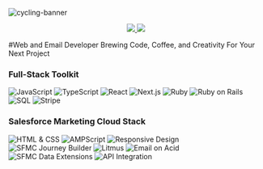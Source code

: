 
![cycling-banner](https://res.cloudinary.com/daq5feofb/image/upload/v1702119674/Joshua_Mayhew_1200_x_342_px_lnmrsf.png)

<p align="center">
  <a href="https://joshmayhew.dev" target="_blank">
      <img src="https://img.shields.io/static/v1?&style=flat&logo=react&logoColor=AD9D90&labelColor=white&label=&message=PORTFOLIO&color=AD9D90"/>
  </a>
  <a href="https://www.linkedin.com/in/joshua-mayhew-dev/" target="_blank">
     <img src="https://img.shields.io/static/v1?&style=flat&logo=linkedin&logoColor=AD9D90&labelColor=white&label=&message=LINKEDIN&color=AD9D90"/>
  </a>
</p>

#Web and Email Developer Brewing Code, Coffee, and Creativity For Your Next Project 

### Full-Stack Toolkit

![JavaScript](https://img.shields.io/badge/-JavaScript-555555?style=flat&logo=javascript&logoColor=white)
![TypeScript](https://img.shields.io/badge/-TypeScript-555555?style=flat&logo=typescript&logoColor=white)
![React](https://img.shields.io/badge/-React-555555?style=flat&logo=react&logoColor=white)
![Next.js](https://img.shields.io/badge/-Next.js-555555?style=flat&logo=next.js&logoColor=white)
![Ruby](https://img.shields.io/badge/-Ruby-555555?style=flat&logo=ruby&logoColor=white)
![Ruby on Rails](https://img.shields.io/badge/-Ruby_on_Rails-555555?style=flat&logo=ruby-on-rails&logoColor=white)
![SQL](https://img.shields.io/badge/-SQL-555555?style=flat&logo=postgresql&logoColor=white)
![Stripe](https://img.shields.io/badge/-Stripe-555555?style=flat&logo=stripe&logoColor=white)

### Salesforce Marketing Cloud Stack

![HTML & CSS](https://img.shields.io/badge/-HTML_&_CSS-555555?style=flat&logo=html5&logoColor=white)
![AMPScript](https://img.shields.io/badge/-AMPScript-555555?style=flat)
![Responsive Design](https://img.shields.io/badge/-Responsive_Design-555555?style=flat)
![SFMC Journey Builder](https://img.shields.io/badge/-SFMC_Journey_Builder-555555?style=flat)
![Litmus](https://img.shields.io/badge/-Litmus-555555?style=flat)
![Email on Acid](https://img.shields.io/badge/-Email_on_Acid-555555?style=flat)
![SFMC Data Extensions](https://img.shields.io/badge/-SFMC_Data_Extensions-555555?style=flat)
![API Integration](https://img.shields.io/badge/-API_Integration-555555?style=flat)


<!--
**jmayheww/jmayheww** is a ✨ _special_ ✨ repository because its `README.md` (this file) appears on your GitHub profile.

Here are some ideas to get you started:

- 🔭 I’m currently working on ...
- 🌱 I’m currently learning ...
- 👯 I’m looking to collaborate on ...
- 🤔 I’m looking for help with ...
- 💬 Ask me about ...
- 📫 How to reach me: ...
- 😄 Pronouns: ...
- ⚡ Fun fact: ...
-->
